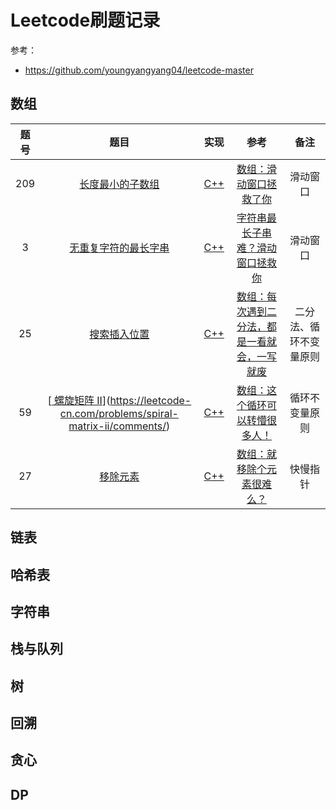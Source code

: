 # Leetcode刷题记录

参考：

- https://github.com/youngyangyang04/leetcode-master

## 数组

| 题号 |                             题目                             |                             实现                             |                             参考                             |          备注          |
| :--: | :----------------------------------------------------------: | :----------------------------------------------------------: | :----------------------------------------------------------: | :--------------------: |
| 209  | [长度最小的子数组](https://leetcode-cn.com/problems/minimum-size-subarray-sum/) | [C++](https://github.com/yangboye/Notes/blob/master/Leetcode/209%E9%95%BF%E5%BA%A6%E6%9C%80%E5%B0%8F%E7%9A%84%E5%AD%90%E6%95%B0%E7%BB%84/main.cpp) | [数组：滑动窗口拯救了你](https://mp.weixin.qq.com/s/UrZynlqi4QpyLlLhBPglyg) |        滑动窗口        |
|  3   | [无重复字符的最长字串](https://leetcode-cn.com/problems/longest-substring-without-repeating-characters/) | [C++](https://github.com/yangboye/Notes/blob/master/Leetcode/3%E6%97%A0%E9%87%8D%E5%A4%8D%E5%AD%97%E7%AC%A6%E7%9A%84%E6%9C%80%E9%95%BF%E5%AD%97%E4%B8%B2/main.cpp) | [字符串最长子串难？滑动窗口拯救你](https://mp.weixin.qq.com/s?__biz=Mzg4MDU1NzU0NA==&mid=2247485221&idx=1&sn=54b2f4ab6b5b3e55a38b58c09410e0a7&chksm=cf722ba2f805a2b4178daaee48b5a550da09d2a170763db0400c84dc1c746563e49201eda102&scene=132#wechat_redirect) |        滑动窗口        |
|  25  | [搜索插入位置](https://leetcode-cn.com/problems/search-insert-position/) | [C++](https://github.com/yangboye/Notes/blob/master/Leetcode/25%E6%90%9C%E7%B4%A2%E6%8F%92%E5%85%A5%E4%BD%8D%E7%BD%AE/main.cpp) | [数组：每次遇到二分法，都是一看就会，一写就废](https://mp.weixin.qq.com/s?__biz=MzUxNjY5NTYxNA==&mid=2247484289&idx=1&sn=929fee0ac9f308a863a4fc4e2e44506e&scene=21#wechat_redirect) | 二分法、循环不变量原则 |
|  59  | [[ 螺旋矩阵 II](https://leetcode-cn.com/problems/spiral-matrix-ii/)](https://leetcode-cn.com/problems/spiral-matrix-ii/comments/) | [C++](https://github.com/yangboye/Notes/blob/master/Leetcode/59%E8%9E%BA%E6%97%8B%E7%9F%A9%E9%98%B5%20II/main.cpp) | [数组：这个循环可以转懵很多人！](https://mp.weixin.qq.com/s/KTPhaeqxbMK9CxHUUgFDmg) |     循环不变量原则     |
|  27  | [移除元素](https://leetcode-cn.com/problems/remove-element/) | [C++](https://github.com/yangboye/Notes/blob/master/Leetcode/27%E7%A7%BB%E9%99%A4%E5%85%83%E7%B4%A0/main.cpp) | [数组：就移除个元素很难么？](https://mp.weixin.qq.com/s?__biz=MzUxNjY5NTYxNA==&mid=2247484304&idx=1&sn=ad2e11d171f74ad772fd23b10142e3f3&scene=21#wechat_redirect) |        快慢指针        |



## 链表



## 哈希表



## 字符串



## 栈与队列



## 树



## 回溯



## 贪心



## DP

